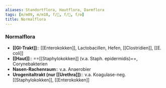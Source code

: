 ```yaml
---
aliases: Standortflora, Hautflora, Darmflora
tags: [m/m09, m/m18, f/🧴, f/🦠, f/⚙️]
title: Normalflora
---
```

### Normalflora
- **[[GI-Trakt]]**:: [[Enterokokken]], Lactobacillen, Hefen, [[Clostridien]], [[E. coli]]
- **[[Haut]]**:: ==[[Staphylokokken]] (v.a. Staph. epidermidis)==, Corynebakterien
- **Nasen-Rachenraum**:: v.a. Anaerobier
- **Urogenitaltrakt (nur [[Urethra]])**:: v.a. Koagulase-neg. [[Staphylokokken]], [[Enterokokken]]